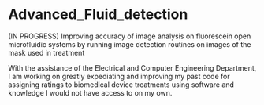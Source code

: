 # Advanced_Fluid_detection
(IN PROGRESS) Improving accuracy of image analysis on fluorescein open microfluidic systems by running image detection routines on images of the mask used in treatment


With the assistance of the Electrical and Computer Engineering Department, I am working on greatly expediating and improving my past code for assigning ratings to biomedical device treatments using software and knowledge I would not have access to on my own.
